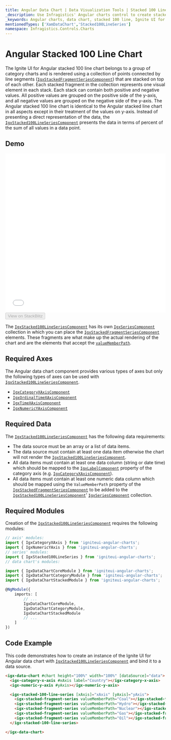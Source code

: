 ```yaml
---
title: Angular Data Chart | Data Visualization Tools | Stacked 100 Line Chart | Data Binding | Infragistics
_description: Use Infragistics' Angular charts control to create stacked 100 line charts. Learn about our Ignite UI for Angular graph types!
_keywords: Angular charts, data chart, stacked 100 line, Ignite UI for Angular, Infragistics
mentionedTypes: ['XamDataChart','Stacked100LineSeries']
namespace: Infragistics.Controls.Charts
---
```


# Angular Stacked 100 Line Chart

The Ignite UI for Angular stacked 100 line chart belongs to a group of category charts and is rendered using a collection of points connected by line segments ([`IgxStackedFragmentSeriesComponent`]({environment:dvApiBaseUrl}/products/ignite-ui-angular/api/docs/typescript/latest/classes/igxstackedfragmentseriescomponent.html)) that are stacked on top of each other. Each stacked fragment in the collection represents one visual element in each stack. Each stack can contain both positive and negative values. All positive values are grouped on the positive side of the y-axis, and all negative values are grouped on the negative side of the y-axis. The Angular stacked 100 line chart is identical to the Angular stacked line chart in all aspects except in their treatment of the values on y-axis. Instead of presenting a direct representation of the data, the [`IgxStacked100LineSeriesComponent`]({environment:dvApiBaseUrl}/products/ignite-ui-angular/api/docs/typescript/latest/classes/igxstacked100lineseriescomponent.html) presents the data in terms of percent of the sum of all values in a data point.

## Demo

<div class="sample-container loading" style="height: 500px">
    <iframe id="data-chart-overview-iframe" src='{environment:dvDemosBaseUrl}/charts/data-chart-type-stacked-100-line-series' width="100%" height="100%" seamless frameBorder="0" onload="onXPlatSampleIframeContentLoaded(this);"></iframe>
</div>
<div>
    <button data-localize="stackblitz" disabled class="stackblitz-btn" data-iframe-id="data-chart-overview-iframe" data-demos-base-url="{environment:dvDemosBaseUrl}">View on StackBlitz
    </button>


</div>

<div class="divider--half"></div>

The [`IgxStacked100LineSeriesComponent`]({environment:dvApiBaseUrl}/products/ignite-ui-angular/api/docs/typescript/latest/classes/igxstacked100lineseriescomponent.html) has its own [`IgxSeriesComponent`]({environment:dvApiBaseUrl}/products/ignite-ui-angular/api/docs/typescript/latest/classes/igxseriescomponent.html) collection in which you can place the [`IgxStackedFragmentSeriesComponent`]({environment:dvApiBaseUrl}/products/ignite-ui-angular/api/docs/typescript/latest/classes/igxstackedfragmentseriescomponent.html) elements. These fragments are what make up the actual rendering of the chart and are the elements that accept the [`valueMemberPath`]({environment:dvApiBaseUrl}/products/ignite-ui-angular/api/docs/typescript/latest/classes/igxstackedfragmentseriescomponent.html#valuememberpath).

## Required Axes

The Angular data chart component provides various types of axes but only the following types of axes can be used with [`IgxStacked100LineSeriesComponent`]({environment:dvApiBaseUrl}/products/ignite-ui-angular/api/docs/typescript/latest/classes/igxstacked100lineseriescomponent.html).

-   [`IgxCategoryXAxisComponent`]({environment:dvApiBaseUrl}/products/ignite-ui-angular/api/docs/typescript/latest/classes/igxcategoryxaxiscomponent.html)
-   [`IgxOrdinalTimeXAxisComponent`]({environment:dvApiBaseUrl}/products/ignite-ui-angular/api/docs/typescript/latest/classes/igxordinaltimexaxiscomponent.html)
-   [`IgxTimeXAxisComponent`]({environment:dvApiBaseUrl}/products/ignite-ui-angular/api/docs/typescript/latest/classes/igxtimexaxiscomponent.html)
-   [`IgxNumericYAxisComponent`]({environment:dvApiBaseUrl}/products/ignite-ui-angular/api/docs/typescript/latest/classes/igxnumericyaxiscomponent.html)

## Required Data

The [`IgxStacked100LineSeriesComponent`]({environment:dvApiBaseUrl}/products/ignite-ui-angular/api/docs/typescript/latest/classes/igxstacked100lineseriescomponent.html) has the following data requirements:

-   The data source must be an array or a list of data items.
-   The data source must contain at least one data item otherwise the chart will not render the [`IgxStacked100LineSeriesComponent`]({environment:dvApiBaseUrl}/products/ignite-ui-angular/api/docs/typescript/latest/classes/igxstacked100lineseriescomponent.html).
-   All data items must contain at least one data column (string or date time) which should be mapped to the [`IgxLabelComponent`]({environment:dvApiBaseUrl}/products/ignite-ui-angular/api/docs/typescript/latest/classes/igxlabelcomponent.html) property of the category axis (e.g. [`IgxCategoryXAxisComponent`]({environment:dvApiBaseUrl}/products/ignite-ui-angular/api/docs/typescript/latest/classes/igxcategoryxaxiscomponent.html)).
-   All data items must contain at least one numeric data column which should be mapped using the `ValueMemberPath` property of the [`IgxStackedFragmentSeriesComponent`]({environment:dvApiBaseUrl}/products/ignite-ui-angular/api/docs/typescript/latest/classes/igxstackedfragmentseriescomponent.html) to be added to the [`IgxStacked100LineSeriesComponent`]({environment:dvApiBaseUrl}/products/ignite-ui-angular/api/docs/typescript/latest/classes/igxstacked100lineseriescomponent.html)' [`IgxSeriesComponent`]({environment:dvApiBaseUrl}/products/ignite-ui-angular/api/docs/typescript/latest/classes/igxseriescomponent.html) collection.

## Required Modules

Creation of the [`IgxStacked100LineSeriesComponent`]({environment:dvApiBaseUrl}/products/ignite-ui-angular/api/docs/typescript/latest/classes/igxstacked100lineseriescomponent.html) requires the following modules:

```ts
// axis' modules:
import { IgxCategoryXAxis } from 'igniteui-angular-charts';
import { IgxNumericYAxis } from 'igniteui-angular-charts';
// series' modules:
import { IgxStacked100LineSeries } from 'igniteui-angular-charts';
// data chart's modules:

import { IgxDataChartCoreModule } from 'igniteui-angular-charts';
import { IgxDataChartCategoryModule } from 'igniteui-angular-charts';
import { IgxDataChartStackedModule } from 'igniteui-angular-charts';

@NgModule({
    imports: [
        // ...
        IgxDataChartCoreModule,
        IgxDataChartCategoryModule,
        IgxDataChartStackedModule
        // ...
    ]
})
```

## Code Example

This code demonstrates how to create an instance of the Ignite UI for Angular data chart with [`IgxStacked100LineSeriesComponent`]({environment:dvApiBaseUrl}/products/ignite-ui-angular/api/docs/typescript/latest/classes/igxstacked100lineseriescomponent.html) and bind it to a data source.

```html
<igx-data-chart #chart height="100%" width="100%" [dataSource]="data">
  <igx-category-x-axis #xAxis label="Country"></igx-category-x-axis>
  <igx-numeric-y-axis #yAxis></igx-numeric-y-axis>

  <igx-stacked-100-line-series [xAxis]="xAxis" [yAxis]="yAxis">
    <igx-stacked-fragment-series valueMemberPath="Coal"></igx-stacked-fragment-series>
    <igx-stacked-fragment-series valueMemberPath="Hydro"></igx-stacked-fragment-series>
    <igx-stacked-fragment-series valueMemberPath="Nuclear"></igx-stacked-fragment-series>
    <igx-stacked-fragment-series valueMemberPath="Gas"></igx-stacked-fragment-series>
    <igx-stacked-fragment-series valueMemberPath="Oil"></igx-stacked-fragment-series>
  </igx-stacked-100-line-series>

</igx-data-chart>
```
